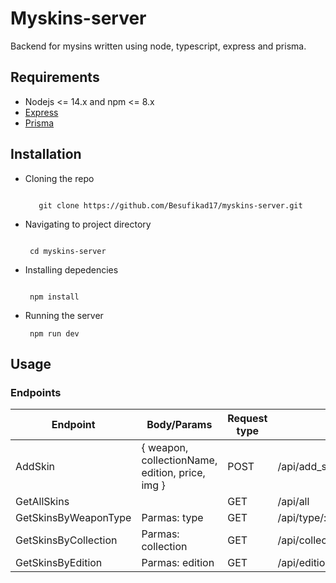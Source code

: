 # Myskins-server

<p>Backend for mysins written using node, typescript, express and prisma.</p>

## Requirements

- Nodejs <= 14.x and npm <= 8.x
- [Express](https://expressjs.com/) 
- [Prisma](https://www.prisma.io/)

## Installation

- Cloning the repo
  
  ```console
   
     git clone https://github.com/Besufikad17/myskins-server.git

   ```
- Navigating to project directory

    ```console

     cd myskins-server
    ```
- Installing depedencies

    ```console

     npm install
    ```
- Running the server
   
   ```console
    npm run dev
   ```

## Usage

### Endpoints

| Endpoint             | Body/Params                                     | Request type | URL                         |
|----------------------|-------------------------------------------------|--------------|-----------------------------|
| AddSkin              | { weapon, collectionName, edition, price, img } | POST         | /api/add_skins              |
| GetAllSkins          |                                                 | GET          | /api/all                    |
| GetSkinsByWeaponType | Parmas: type <string>                           | GET          | /api/type/:type             |
| GetSkinsByCollection | Parmas: collection  <string>                    | GET          | /api/collection/:collection |
| GetSkinsByEdition    | Parmas: edition  <string>                       | GET          | /api/edition/:edition       |